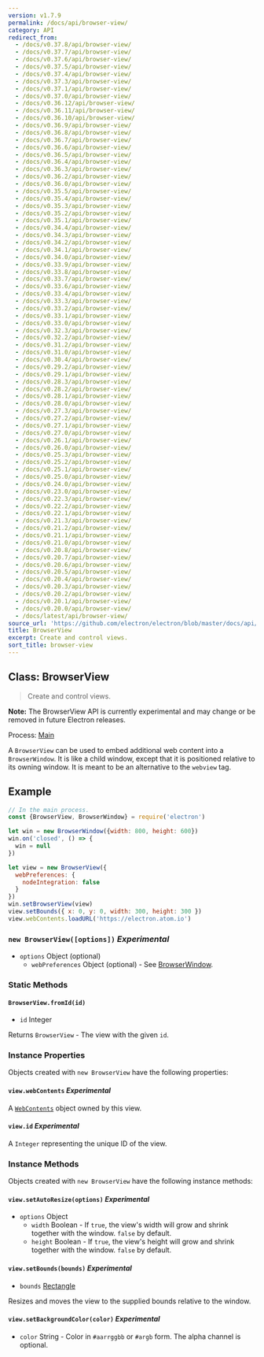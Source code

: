 ```yaml
---
version: v1.7.9
permalink: /docs/api/browser-view/
category: API
redirect_from:
  - /docs/v0.37.8/api/browser-view/
  - /docs/v0.37.7/api/browser-view/
  - /docs/v0.37.6/api/browser-view/
  - /docs/v0.37.5/api/browser-view/
  - /docs/v0.37.4/api/browser-view/
  - /docs/v0.37.3/api/browser-view/
  - /docs/v0.37.1/api/browser-view/
  - /docs/v0.37.0/api/browser-view/
  - /docs/v0.36.12/api/browser-view/
  - /docs/v0.36.11/api/browser-view/
  - /docs/v0.36.10/api/browser-view/
  - /docs/v0.36.9/api/browser-view/
  - /docs/v0.36.8/api/browser-view/
  - /docs/v0.36.7/api/browser-view/
  - /docs/v0.36.6/api/browser-view/
  - /docs/v0.36.5/api/browser-view/
  - /docs/v0.36.4/api/browser-view/
  - /docs/v0.36.3/api/browser-view/
  - /docs/v0.36.2/api/browser-view/
  - /docs/v0.36.0/api/browser-view/
  - /docs/v0.35.5/api/browser-view/
  - /docs/v0.35.4/api/browser-view/
  - /docs/v0.35.3/api/browser-view/
  - /docs/v0.35.2/api/browser-view/
  - /docs/v0.35.1/api/browser-view/
  - /docs/v0.34.4/api/browser-view/
  - /docs/v0.34.3/api/browser-view/
  - /docs/v0.34.2/api/browser-view/
  - /docs/v0.34.1/api/browser-view/
  - /docs/v0.34.0/api/browser-view/
  - /docs/v0.33.9/api/browser-view/
  - /docs/v0.33.8/api/browser-view/
  - /docs/v0.33.7/api/browser-view/
  - /docs/v0.33.6/api/browser-view/
  - /docs/v0.33.4/api/browser-view/
  - /docs/v0.33.3/api/browser-view/
  - /docs/v0.33.2/api/browser-view/
  - /docs/v0.33.1/api/browser-view/
  - /docs/v0.33.0/api/browser-view/
  - /docs/v0.32.3/api/browser-view/
  - /docs/v0.32.2/api/browser-view/
  - /docs/v0.31.2/api/browser-view/
  - /docs/v0.31.0/api/browser-view/
  - /docs/v0.30.4/api/browser-view/
  - /docs/v0.29.2/api/browser-view/
  - /docs/v0.29.1/api/browser-view/
  - /docs/v0.28.3/api/browser-view/
  - /docs/v0.28.2/api/browser-view/
  - /docs/v0.28.1/api/browser-view/
  - /docs/v0.28.0/api/browser-view/
  - /docs/v0.27.3/api/browser-view/
  - /docs/v0.27.2/api/browser-view/
  - /docs/v0.27.1/api/browser-view/
  - /docs/v0.27.0/api/browser-view/
  - /docs/v0.26.1/api/browser-view/
  - /docs/v0.26.0/api/browser-view/
  - /docs/v0.25.3/api/browser-view/
  - /docs/v0.25.2/api/browser-view/
  - /docs/v0.25.1/api/browser-view/
  - /docs/v0.25.0/api/browser-view/
  - /docs/v0.24.0/api/browser-view/
  - /docs/v0.23.0/api/browser-view/
  - /docs/v0.22.3/api/browser-view/
  - /docs/v0.22.2/api/browser-view/
  - /docs/v0.22.1/api/browser-view/
  - /docs/v0.21.3/api/browser-view/
  - /docs/v0.21.2/api/browser-view/
  - /docs/v0.21.1/api/browser-view/
  - /docs/v0.21.0/api/browser-view/
  - /docs/v0.20.8/api/browser-view/
  - /docs/v0.20.7/api/browser-view/
  - /docs/v0.20.6/api/browser-view/
  - /docs/v0.20.5/api/browser-view/
  - /docs/v0.20.4/api/browser-view/
  - /docs/v0.20.3/api/browser-view/
  - /docs/v0.20.2/api/browser-view/
  - /docs/v0.20.1/api/browser-view/
  - /docs/v0.20.0/api/browser-view/
  - /docs/latest/api/browser-view/
source_url: 'https://github.com/electron/electron/blob/master/docs/api/browser-view.md'
title: BrowserView
excerpt: Create and control views.
sort_title: browser-view
---
```




<!--


                                      ::::
                                    :o+//+o:
                                    +o    oo-
                                    :o+//oo/+o/
                                      -::-   -oo:
                                               /s/
                      -::::::::-                :s/  :::--
                  :+oo+////////+:        -:/+oo/ :s:-///++oo+:
                /o+:                -/+oo+/:-     +o-      -:+o:
               /s:              -:+o+/:           -o+         :s/
              -s/            -/oo/:                /s-         +s-
              -s/         -/oo/-                   -s/         /s-
               oo       :+o/-                       oo         oo
               -s/    :oo/                          /s-       /s-
                :s/ :oo:              -::-          /s-      /s:
                  -+o/               /ssss/         :s:    -+o-
                 :o+--               /ssss/         :s:   :o+-
                :s/  +o:              -::-          /s-   --
               -s/    :+o/-                         /s-
               oo       -+o+-                       oo
              -s/         -/oo/-                   -s/
             -+soo+:         -/oo/:                /s-      /oooo+-
             o+   :s:           -:+o+/:-          -o+      /s:  -oo
             oo:--/s:       ::      -:+oo+/:-     -/-      /s/--:o+
              :+++/-        :s:          -:/+ooo++//////++oo//+o+:
                             /s:                --::::::--
                              /s/              /s-
                               :oo:          :oo:
                                 /oo/-    -/oo/
                                   -/+oooo+/-





                   _______  _______  _______  _______  __
                  |       ||       ||       ||       ||  |
                  |  _____||_     _||   _   ||    _  ||  |
                  | |_____   |   |  |  | |  ||   |_| ||  |
                  |_____  |  |   |  |  |_|  ||    ___||__|
                   _____| |  |   |  |       ||   |     __
                  |_______|  |___|  |_______||___|    |__|


    This file is generated automatically, so it should not be edited.

    To make changes, head over to the electron/electron repository:

    https://github.com/electron/electron/blob/master/docs/api/browser-view.md

    Thanks!

-->
## Class: BrowserView

> Create and control views.

**Note:** The BrowserView API is currently experimental and may change or be removed in future Electron releases.

Process: [Main]({{site.baseurl}}/docs/glossary#main-process)

A `BrowserView` can be used to embed additional web content into a `BrowserWindow`. It is like a child window, except that it is positioned relative to its owning window. It is meant to be an alternative to the `webview` tag.

## Example

```javascript
// In the main process.
const {BrowserView, BrowserWindow} = require('electron')

let win = new BrowserWindow({width: 800, height: 600})
win.on('closed', () => {
  win = null
})

let view = new BrowserView({
  webPreferences: {
    nodeIntegration: false
  }
})
win.setBrowserView(view)
view.setBounds({ x: 0, y: 0, width: 300, height: 300 })
view.webContents.loadURL('https://electron.atom.io')
```

### `new BrowserView([options])` _Experimental_

*   `options` Object (optional)
    *   `webPreferences` Object (optional) - See [BrowserWindow]({{site.baseurl}}/docs/api/browser-window).

### Static Methods

#### `BrowserView.fromId(id)`

*   `id` Integer

Returns `BrowserView` - The view with the given `id`.

### Instance Properties

Objects created with `new BrowserView` have the following properties:

#### `view.webContents` _Experimental_

A [`WebContents`]({{site.baseurl}}/docs/api/web-contents) object owned by this view.

#### `view.id` _Experimental_

A `Integer` representing the unique ID of the view.

### Instance Methods

Objects created with `new BrowserView` have the following instance methods:

#### `view.setAutoResize(options)` _Experimental_

*   `options` Object
    *   `width` Boolean - If `true`, the view's width will grow and shrink together with the window. `false` by default.
    *   `height` Boolean - If `true`, the view's height will grow and shrink together with the window. `false` by default.

#### `view.setBounds(bounds)` _Experimental_

*   `bounds` [Rectangle]({{site.baseurl}}/docs/api/structures/rectangle)

Resizes and moves the view to the supplied bounds relative to the window.

#### `view.setBackgroundColor(color)` _Experimental_

*   `color` String - Color in `#aarrggbb` or `#argb` form. The alpha channel is optional.
